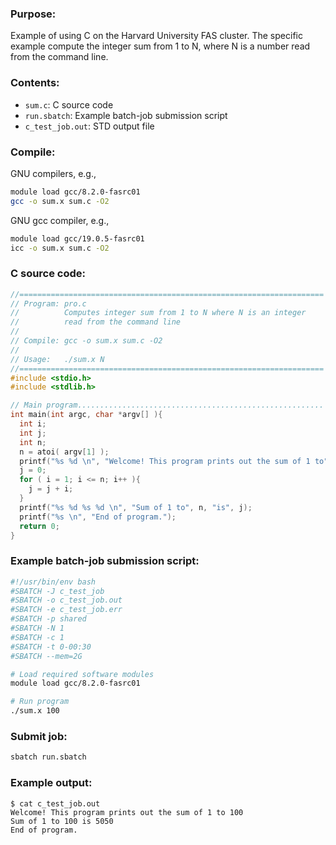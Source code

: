 ### Purpose:

Example of using C on the Harvard University FAS cluster. The specific example compute the integer sum from 1 to N, where N is a number read from the command line.

### Contents:

* <code>sum.c</code>: C source code
* <code>run.sbatch</code>: Example batch-job submission script
* <code>c_test_job.out</code>: STD output file

### Compile:

GNU compilers, e.g.,

```bash
module load gcc/8.2.0-fasrc01
gcc -o sum.x sum.c -O2
``` 

GNU gcc compiler, e.g.,

```bash
module load gcc/19.0.5-fasrc01
icc -o sum.x sum.c -O2
``` 

### C source code:

```c
//====================================================================
// Program: pro.c
//          Computes integer sum from 1 to N where N is an integer
//          read from the command line
//
// Compile: gcc -o sum.x sum.c -O2
//
// Usage:   ./sum.x N
//====================================================================
#include <stdio.h>
#include <stdlib.h>

// Main program.......................................................
int main(int argc, char *argv[] ){
  int i;
  int j;
  int n;
  n = atoi( argv[1] );
  printf("%s %d \n", "Welcome! This program prints out the sum of 1 to", n);
  j = 0;
  for ( i = 1; i <= n; i++ ){
    j = j + i;
  }
  printf("%s %d %s %d \n", "Sum of 1 to", n, "is", j);
  printf("%s \n", "End of program.");
  return 0;
}
```

### Example batch-job submission script:

```bash
#!/usr/bin/env bash
#SBATCH -J c_test_job
#SBATCH -o c_test_job.out
#SBATCH -e c_test_job.err
#SBATCH -p shared
#SBATCH -N 1
#SBATCH -c 1
#SBATCH -t 0-00:30
#SBATCH --mem=2G

# Load required software modules
module load gcc/8.2.0-fasrc01

# Run program
./sum.x 100
```

### Submit job:

```bash
sbatch run.sbatch
```

### Example output:

```
$ cat c_test_job.out
Welcome! This program prints out the sum of 1 to 100 
Sum of 1 to 100 is 5050 
End of program. 
```